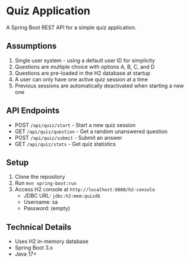# Quiz Application

A Spring Boot REST API for a simple quiz application.

## Assumptions

1. Single user system - using a default user ID for simplicity
2. Questions are multiple choice with options A, B, C, and D
3. Questions are pre-loaded in the H2 database at startup
4. A user can only have one active quiz session at a time
5. Previous sessions are automatically deactivated when starting a new one

## API Endpoints

- POST `/api/quiz/start` - Start a new quiz session
- GET `/api/quiz/question` - Get a random unanswered question
- POST `/api/quiz/submit` - Submit an answer
- GET `/api/quiz/stats` - Get quiz statistics

## Setup

1. Clone the repository
2. Run `mvn spring-boot:run`
3. Access H2 console at `http://localhost:8080/h2-console`
   - JDBC URL: `jdbc:h2:mem:quizdb`
   - Username: sa
   - Password: (empty)

## Technical Details

- Uses H2 in-memory database
- Spring Boot 3.x
- Java 17+